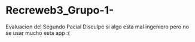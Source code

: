 # Recreweb3_Grupo-1-
Evaluacion del Segundo Pacial
Disculpe si algo esta mal ingeniero pero no se usar mucho esta app :(
